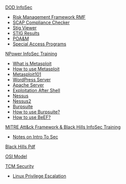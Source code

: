  [DOD InfoSec]()
  - [Risk Management Framework RMF](Tools/RMF.md)
  - [SCAP Compliance Checker](Tools/Scap.md)
  - [Stig Viewer](Tools/Stig.md)
  - [STIG Results](Tools/Stigresults.md)
  - [POA&M](Tools/Poam.md)
  - [Special Access Programs](Tools/Sap.md)
 

[NPower InfoSec Training]()

- [What is Metasploit](Tools/01Whatismetasploit.md)
- [How to use Metasploit](Tools/02IntroToMetaSploit.md)  
- [Metasploit101](Tools/03Metasploit101.md)
- [WordPress Server](Tools/04WordpressServer.md)
- [Apache Server](Tools/05ApacheServer.md)
- [Exploitation After Shell](Tools/06Postmodules.md)
- [Nessus](Tools/07Nessus.md)
- [Nessus2](Tools/08NessusContinued.md)
- [Burpsuite](Tools/09Burpsuite.md)
- [How to use Burpsuite?](Tools/10Howtoburp.md)
- [How to use BeEF?](Tools/11Beef.md)




[MITRE Att&ck Framework & Black Hills InfoSec Training](https://github.com/prazwolp/IntroLabs.git) 
  - [Notes on Intro To Sec](Tools/compliance.md)
 
 [Black Hills Pdf](https://github.com/prazwolp/InfoSec101/files/10212209/Intro_Class_1.pdf)

[OSI Model](Tools/OSIModel.md)



[TCM Security]()
 - [Linux Privilege Escalation](Tools/Linux01.md)






